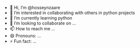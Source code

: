 - 👋 Hi, I’m @hosseynzaare
- 👀 I’m interested in collaborating with others in python projects
- 🌱 I’m currently learning python
- 💞️ I’m looking to collaborate on ...
- 📫 How to reach me ...
- 😄 Pronouns: ...
- ⚡ Fun fact: ...

<!---
hosseynzaare/hosseynzaare is a ✨ special ✨ repository because its `README.md` (this file) appears on your GitHub profile.
You can click the Preview link to take a look at your changes.
--->
